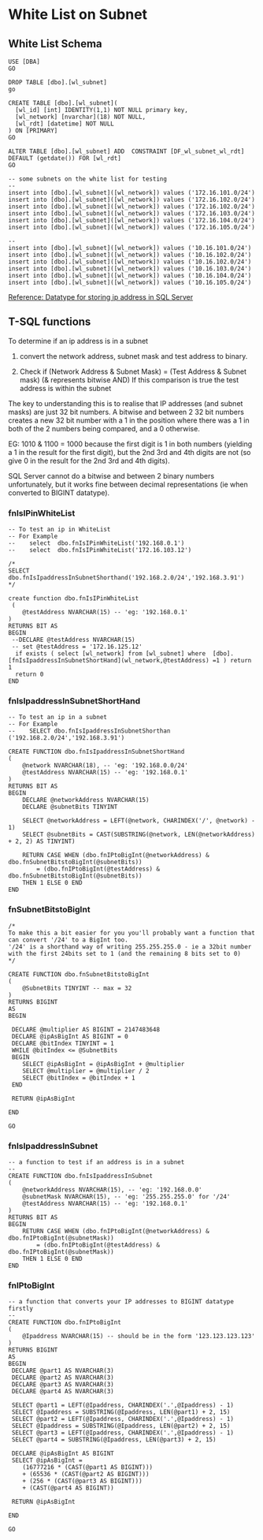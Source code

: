 # White List on Subnet
## White List Schema
```
USE [DBA]
GO

DROP TABLE [dbo].[wl_subnet]
go

CREATE TABLE [dbo].[wl_subnet](
  [wl_id] [int] IDENTITY(1,1) NOT NULL primary key,
  [wl_network] [nvarchar](18) NOT NULL,
  [wl_rdt] [datetime] NOT NULL
) ON [PRIMARY]
GO

ALTER TABLE [dbo].[wl_subnet] ADD  CONSTRAINT [DF_wl_subnet_wl_rdt]  DEFAULT (getdate()) FOR [wl_rdt]
GO
```

```
-- some subnets on the white list for testing
-- 
insert into [dbo].[wl_subnet]([wl_network]) values ('172.16.101.0/24')
insert into [dbo].[wl_subnet]([wl_network]) values ('172.16.102.0/24')
insert into [dbo].[wl_subnet]([wl_network]) values ('172.16.102.0/24')
insert into [dbo].[wl_subnet]([wl_network]) values ('172.16.103.0/24')
insert into [dbo].[wl_subnet]([wl_network]) values ('172.16.104.0/24')
insert into [dbo].[wl_subnet]([wl_network]) values ('172.16.105.0/24')

--
insert into [dbo].[wl_subnet]([wl_network]) values ('10.16.101.0/24')
insert into [dbo].[wl_subnet]([wl_network]) values ('10.16.102.0/24')
insert into [dbo].[wl_subnet]([wl_network]) values ('10.16.102.0/24')
insert into [dbo].[wl_subnet]([wl_network]) values ('10.16.103.0/24')
insert into [dbo].[wl_subnet]([wl_network]) values ('10.16.104.0/24')
insert into [dbo].[wl_subnet]([wl_network]) values ('10.16.105.0/24')

```
[Reference: Datatype for storing ip address in SQL Server](https://stackoverflow.com/questions/1385552/datatype-for-storing-ip-address-in-sql-server)

## T-SQL functions
To determine if an ip address is in a subnet
1) convert the network address, subnet mask and test address to binary.

2) Check if (Network Address & Subnet Mask) = (Test Address & Subnet mask)
(& represents bitwise AND)
If this comparison is true the test address is within the subnet

The key to understanding this is to realise that IP addresses (and subnet masks) are just 32 bit numbers.
A bitwise and between 2 32 bit numbers creates a new 32 bit number with a 1 in the position where there was a 1 in both of the 2 numbers being compared, and a 0 otherwise.

EG: 1010 & 1100 = 1000 because the first digit is 1 in both numbers (yielding a 1 in the result for the first digit), but the 2nd 3rd and 4th digits are not (so give 0 in the result for the 2nd 3rd and 4th digits).

SQL Server cannot do a bitwise and between 2 binary numbers unfortunately, but it works fine between decimal representations (ie when converted to BIGINT datatype).



### fnIsIPinWhiteList

```
-- To test an ip in WhiteList
-- For Example
--    select  dbo.fnIsIPinWhiteList('192.168.0.1')
--    select  dbo.fnIsIPinWhiteList('172.16.103.12')

/*
SELECT dbo.fnIsIpaddressInSubnetShorthand('192.168.2.0/24','192.168.3.91')
*/

create function dbo.fnIsIPinWhiteList 
 (
    @testAddress NVARCHAR(15) -- 'eg: '192.168.0.1'
)
RETURNS BIT AS
BEGIN
 --DECLARE @testAddress NVARCHAR(15)
 -- set @testAddress = '172.16.125.12'
  if exists ( select [wl_network] from [wl_subnet] where  [dbo].[fnIsIpaddressInSubnetShortHand](wl_network,@testAddress) =1 ) return 1
  return 0
END
```
### fnIsIpaddressInSubnetShortHand
```
-- To test an ip in a subnet
-- For Example
--    SELECT dbo.fnIsIpaddressInSubnetShorthan ('192.168.2.0/24','192.168.3.91')

CREATE FUNCTION dbo.fnIsIpaddressInSubnetShortHand
(
    @network NVARCHAR(18), -- 'eg: '192.168.0.0/24'
    @testAddress NVARCHAR(15) -- 'eg: '192.168.0.1'
)
RETURNS BIT AS
BEGIN
    DECLARE @networkAddress NVARCHAR(15)
    DECLARE @subnetBits TINYINT

    SELECT @networkAddress = LEFT(@network, CHARINDEX('/', @network) - 1)
    SELECT @subnetBits = CAST(SUBSTRING(@network, LEN(@networkAddress) + 2, 2) AS TINYINT)

    RETURN CASE WHEN (dbo.fnIPtoBigInt(@networkAddress) & dbo.fnSubnetBitstoBigInt(@subnetBits)) 
        = (dbo.fnIPtoBigInt(@testAddress) & dbo.fnSubnetBitstoBigInt(@subnetBits)) 
    THEN 1 ELSE 0 END
END
```

### fnSubnetBitstoBigInt
```
/*
To make this a bit easier for you you'll probably want a function that can convert '/24' to a BigInt too.
'/24' is a shorthand way of writing 255.255.255.0 - ie a 32bit number with the first 24bits set to 1 (and the remaining 8 bits set to 0)
*/

CREATE FUNCTION dbo.fnSubnetBitstoBigInt
(
    @SubnetBits TINYINT -- max = 32
)
RETURNS BIGINT
AS
BEGIN

 DECLARE @multiplier AS BIGINT = 2147483648
 DECLARE @ipAsBigInt AS BIGINT = 0
 DECLARE @bitIndex TINYINT = 1
 WHILE @bitIndex <= @SubnetBits
 BEGIN
    SELECT @ipAsBigInt = @ipAsBigInt + @multiplier
    SELECT @multiplier = @multiplier / 2
    SELECT @bitIndex = @bitIndex + 1
 END

 RETURN @ipAsBigInt

END

GO
```

### fnIsIpaddressInSubnet
```
-- a function to test if an address is in a subnet
--
CREATE FUNCTION dbo.fnIsIpaddressInSubnet
(
    @networkAddress NVARCHAR(15), -- 'eg: '192.168.0.0'
    @subnetMask NVARCHAR(15), -- 'eg: '255.255.255.0' for '/24'
    @testAddress NVARCHAR(15) -- 'eg: '192.168.0.1'
)
RETURNS BIT AS
BEGIN
    RETURN CASE WHEN (dbo.fnIPtoBigInt(@networkAddress) & dbo.fnIPtoBigInt(@subnetMask)) 
        = (dbo.fnIPtoBigInt(@testAddress) & dbo.fnIPtoBigInt(@subnetMask)) 
    THEN 1 ELSE 0 END
END
```

### fnIPtoBigInt
```
-- a function that converts your IP addresses to BIGINT datatype firstly
--
CREATE FUNCTION dbo.fnIPtoBigInt
(
    @Ipaddress NVARCHAR(15) -- should be in the form '123.123.123.123'
)
RETURNS BIGINT
AS
BEGIN
 DECLARE @part1 AS NVARCHAR(3) 
 DECLARE @part2 AS NVARCHAR(3) 
 DECLARE @part3 AS NVARCHAR(3)
 DECLARE @part4 AS NVARCHAR(3)

 SELECT @part1 = LEFT(@Ipaddress, CHARINDEX('.',@Ipaddress) - 1)
 SELECT @Ipaddress = SUBSTRING(@Ipaddress, LEN(@part1) + 2, 15)
 SELECT @part2 = LEFT(@Ipaddress, CHARINDEX('.',@Ipaddress) - 1)
 SELECT @Ipaddress = SUBSTRING(@Ipaddress, LEN(@part2) + 2, 15)
 SELECT @part3 = LEFT(@Ipaddress, CHARINDEX('.',@Ipaddress) - 1)
 SELECT @part4 = SUBSTRING(@Ipaddress, LEN(@part3) + 2, 15)

 DECLARE @ipAsBigInt AS BIGINT
 SELECT @ipAsBigInt =
    (16777216 * (CAST(@part1 AS BIGINT)))
    + (65536 * (CAST(@part2 AS BIGINT)))
    + (256 * (CAST(@part3 AS BIGINT)))
    + (CAST(@part4 AS BIGINT))

 RETURN @ipAsBigInt

END

GO
```

